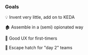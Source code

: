 ### Goals

💡 Invent very little, add on to KEDA

🏚 Assemble in a (semi) opionated way

🌲 Good UX for first-timers

🎳 Escape hatch for "day 2" teams
